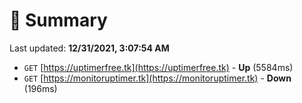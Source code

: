 # 📖 Summary
Last updated: **12/31/2021, 3:07:54 AM**

- `GET` [https://uptimerfree.tk](https://uptimerfree.tk) - **Up** (5584ms)
- `GET` [https://monitoruptimer.tk](https://monitoruptimer.tk) - **Down** (196ms)
